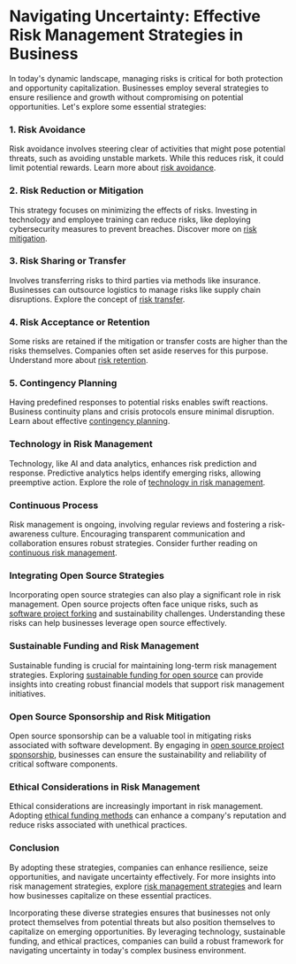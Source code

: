 # Navigating Uncertainty: Effective Risk Management Strategies in Business

In today's dynamic landscape, managing risks is critical for both protection and opportunity capitalization. Businesses employ several strategies to ensure resilience and growth without compromising on potential opportunities. Let's explore some essential strategies:

### 1. Risk Avoidance

Risk avoidance involves steering clear of activities that might pose potential threats, such as avoiding unstable markets. While this reduces risk, it could limit potential rewards. Learn more about [risk avoidance](https://en.wikipedia.org/wiki/Risk_management#Risk_avoidance).

### 2. Risk Reduction or Mitigation

This strategy focuses on minimizing the effects of risks. Investing in technology and employee training can reduce risks, like deploying cybersecurity measures to prevent breaches. Discover more on [risk mitigation](https://www.cio.com/article/193956/what-is-risk-mitigation-definition-strategies-and-policies.html).

### 3. Risk Sharing or Transfer

Involves transferring risks to third parties via methods like insurance. Businesses can outsource logistics to manage risks like supply chain disruptions. Explore the concept of [risk transfer](https://www.investopedia.com/terms/r/risk-transfer.asp).

### 4. Risk Acceptance or Retention

Some risks are retained if the mitigation or transfer costs are higher than the risks themselves. Companies often set aside reserves for this purpose. Understand more about [risk retention](https://www.investopedia.com/terms/r/risk-retention.asp).

### 5. Contingency Planning

Having predefined responses to potential risks enables swift reactions. Business continuity plans and crisis protocols ensure minimal disruption. Learn about effective [contingency planning](https://www.ready.gov/business-continuity-plan).

### Technology in Risk Management

Technology, like AI and data analytics, enhances risk prediction and response. Predictive analytics helps identify emerging risks, allowing preemptive action. Explore the role of [technology in risk management](https://www.forbes.com/sites/forbestechcouncil/2020/02/10/how-technology-is-evolving-risk-management-strategies-and-reducing-risk/?sh=67b7e5e427d7).

### Continuous Process

Risk management is ongoing, involving regular reviews and fostering a risk-awareness culture. Encouraging transparent communication and collaboration ensures robust strategies. Consider further reading on [continuous risk management](https://www.pmi.org/learning/library/continuous-process-dynamic-risk-management-3608).

### Integrating Open Source Strategies

Incorporating open source strategies can also play a significant role in risk management. Open source projects often face unique risks, such as [software project forking](https://www.license-token.com/wiki/software-project-forking) and sustainability challenges. Understanding these risks can help businesses leverage open source effectively.

### Sustainable Funding and Risk Management

Sustainable funding is crucial for maintaining long-term risk management strategies. Exploring [sustainable funding for open source](https://www.license-token.com/wiki/sustainable-funding-for-open-source) can provide insights into creating robust financial models that support risk management initiatives.

### Open Source Sponsorship and Risk Mitigation

Open source sponsorship can be a valuable tool in mitigating risks associated with software development. By engaging in [open source project sponsorship](https://www.license-token.com/wiki/open-source-project-sponsorship-tips), businesses can ensure the sustainability and reliability of critical software components.

### Ethical Considerations in Risk Management

Ethical considerations are increasingly important in risk management. Adopting [ethical funding methods](https://www.license-token.com/wiki/ethical-funding-methods) can enhance a company's reputation and reduce risks associated with unethical practices.

### Conclusion

By adopting these strategies, companies can enhance resilience, seize opportunities, and navigate uncertainty effectively. For more insights into risk management strategies, explore [risk management strategies](https://www.license-token.com/wiki/risk-management-strategies) and learn how businesses capitalize on these essential practices.

Incorporating these diverse strategies ensures that businesses not only protect themselves from potential threats but also position themselves to capitalize on emerging opportunities. By leveraging technology, sustainable funding, and ethical practices, companies can build a robust framework for navigating uncertainty in today's complex business environment.